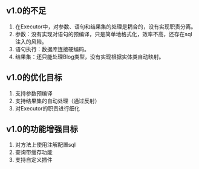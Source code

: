 ## v1.0的不足
1. 在Executor中，对参数、语句和结果集的处理是耦合的，没有实现职责分离。
2. 参数：没有实现对语句的预编译，只是简单地格式化，效率不高，还存在sql注入的风险。
3. 语句执行：数据库连接硬编码。
4. 结果集：还只能处理Blog类型，没有实现根据实体类自动映射。

## v1.0的优化目标
1. 支持参数预编译
2. 支持结果集的自动处理（通过反射）
3. 对Executor的职责进行细化

## v1.0的功能增强目标
1. 对方法上使用注解配置sql
2. 查询带缓存功能
3. 支持自定义插件
